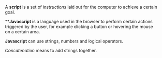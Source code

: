 A **script** is a set of *instructions* laid out for the computer to achieve a certain goal.

****Javascript** is a language used in the browser to perform certain actions triggered by the user, for example clicking a button or hovering the mouse on a certain area.

**Javascript** can use strings, numbers and logical operators.

*Concatenation* means to add strings together.